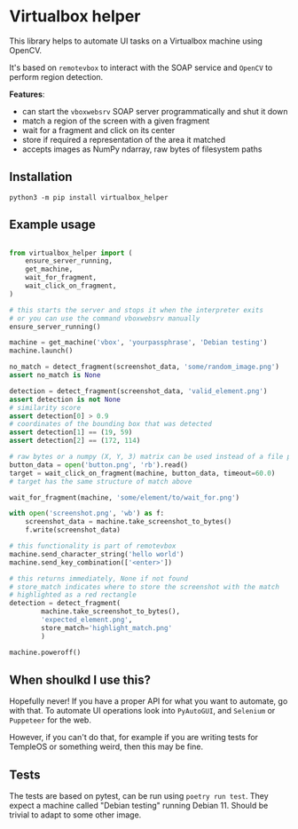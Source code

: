 # Virtualbox helper

This library helps to automate UI tasks on a Virtualbox machine using OpenCV.

It's based on `remotevbox` to interact with the SOAP service and `OpenCV` to
perform region detection.

__Features__:
* can start the `vboxwebsrv` SOAP server programmatically and shut it down
* match a region of the screen with a given fragment
* wait for a fragment and click on its center
* store if required a representation of the area it matched
* accepts images as NumPy ndarray, raw bytes of filesystem paths

## Installation

    python3 -m pip install virtualbox_helper


## Example usage

```Python 3

from virtualbox_helper import (
    ensure_server_running,
    get_machine,
    wait_for_fragment,
    wait_click_on_fragment,
)

# this starts the server and stops it when the interpreter exits
# or you can use the command vboxwebsrv manually
ensure_server_running()

machine = get_machine('vbox', 'yourpassphrase', 'Debian testing')
machine.launch()

no_match = detect_fragment(screenshot_data, 'some/random_image.png')
assert no_match is None

detection = detect_fragment(screenshot_data, 'valid_element.png')
assert detection is not None
# similarity score
assert detection[0] > 0.9
# coordinates of the bounding box that was detected
assert detection[1] == (19, 59)
assert detection[2] == (172, 114)

# raw bytes or a numpy (X, Y, 3) matrix can be used instead of a file path
button_data = open('button.png', 'rb').read()
target = wait_click_on_fragment(machine, button_data, timeout=60.0)
# target has the same structure of match above

wait_for_fragment(machine, 'some/element/to/wait_for.png')

with open('screenshot.png', 'wb') as f:
    screenshot_data = machine.take_screenshot_to_bytes()
    f.write(screenshot_data)

# this functionality is part of remotevbox
machine.send_character_string('hello world')
machine.send_key_combination(['<enter>'])

# this returns immediately, None if not found
# store_match indicates where to store the screenshot with the match
# highlighted as a red rectangle
detection = detect_fragment(
        machine.take_screenshot_to_bytes(),
        'expected_element.png',
        store_match='highlight_match.png'
        )

machine.poweroff()
```

## When shoulkd I use this?

Hopefully never! If you have a proper API for what you want to automate,
go with that.
To automate UI operations look into `PyAutoGUI`, and `Selenium` or `Puppeteer`
for the web.

However, if you can't do that, for example if you are writing tests for
TempleOS or something weird, then this may be fine.


## Tests

The tests are based on pytest, can be run using `poetry run test`.
They expect a machine called "Debian testing" running Debian 11.
Should be trivial to adapt to some other image.
